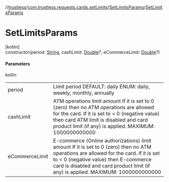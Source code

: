 //[trustless](../../../index.md)/[com.trustless.requests.cards.setLimits](../index.md)/[SetLimitsParams](index.md)/[SetLimitsParams](-set-limits-params.md)

# SetLimitsParams

[kotlin]\
constructor(period: [String](https://kotlinlang.org/api/latest/jvm/stdlib/kotlin/-string/index.html), cashLimit: [Double](https://kotlinlang.org/api/latest/jvm/stdlib/kotlin/-double/index.html)?, eCommerceLimit: [Double](https://kotlinlang.org/api/latest/jvm/stdlib/kotlin/-double/index.html)?)

#### Parameters

kotlin

| | |
|---|---|
| period | Limit period DEFAULT: daily ENUM:  daily, weekly, monthly, annually |
| cashLimit | ATM operations limit amount If it is set to 0 (zero) then no ATM operations are allowed for the card. If it is set to < 0 (negative value) then card ATM limit is disabled and card product limit (if any) is applied. MAXIMUM: 1000000000000 |
| eCommerceLimit | E-commerce (Online authorizations) limit amount If it is set to 0 (zero) then no ATM operations are allowed for the card. If it is set to < 0 (negative value) then E-commerce card is disabled and card product limit (if any) is applied. MAXIMUM: 1000000000000 |
